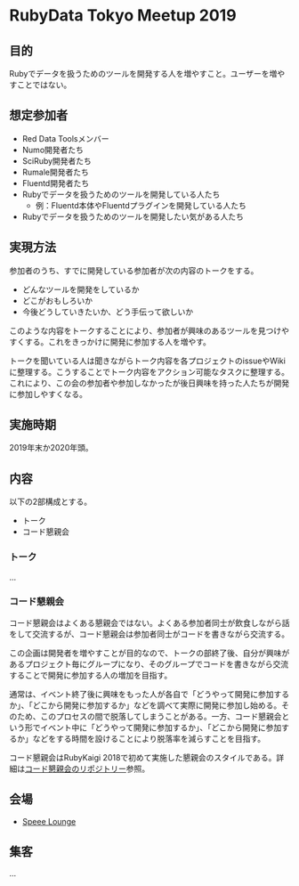 # RubyData Tokyo Meetup 2019

## 目的

Rubyでデータを扱うためのツールを開発する人を増やすこと。ユーザーを増やすことではない。

## 想定参加者

  * Red Data Toolsメンバー
  * Numo開発者たち
  * SciRuby開発者たち
  * Rumale開発者たち
  * Fluentd開発者たち
  * Rubyでデータを扱うためのツールを開発している人たち
    * 例：Fluentd本体やFluentdプラグインを開発している人たち
  * Rubyでデータを扱うためのツールを開発したい気がある人たち

## 実現方法

参加者のうち、すでに開発している参加者が次の内容のトークをする。

  * どんなツールを開発をしているか
  * どこがおもしろいか
  * 今後どうしていきたいか、どう手伝って欲しいか

このような内容をトークすることにより、参加者が興味のあるツールを見つけやすくする。これをきっかけに開発に参加する人を増やす。

トークを聞いている人は聞きながらトーク内容を各プロジェクトのissueやWikiに整理する。こうすることでトーク内容をアクション可能なタスクに整理する。これにより、この会の参加者や参加しなかったが後日興味を持った人たちが開発に参加しやすくなる。

## 実施時期

2019年末か2020年頭。

## 内容

以下の2部構成とする。

  * トーク
  * コード懇親会

### トーク

...

### コード懇親会

コード懇親会はよくある懇親会ではない。よくある参加者同士が飲食しながら話をして交流するが、コード懇親会は参加者同士がコードを書きながら交流する。

この企画は開発者を増やすことが目的なので、トークの部終了後、自分が興味があるプロジェクト毎にグループになり、そのグループでコードを書きながら交流することで開発に参加する人の増加を目指す。

通常は、イベント終了後に興味をもった人が各自で「どうやって開発に参加するか」、「どこから開発に参加するか」などを調べて実際に開発に参加し始める。そのため、このプロセスの間で脱落してしまうことがある。一方、コード懇親会という形でイベント中に「どうやって開発に参加するか」、「どこから開発に参加するか」などをする時間を設けることにより脱落率を減らすことを目指す。

コード懇親会はRubyKaigi 2018で初めて実施した懇親会のスタイルである。詳細は[コード懇親会のリポジトリー](https://github.com/speee/code-party)参照。

## 会場

  * [Speee Lounge](https://tech.speee.jp/entry/2017/05/26/101342)

## 集客

...
